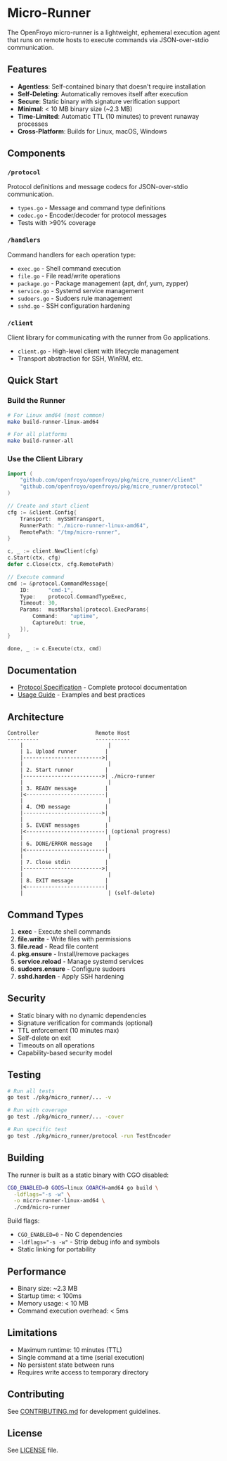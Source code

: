 # Micro-Runner

The OpenFroyo micro-runner is a lightweight, ephemeral execution agent that runs on remote hosts to execute commands via JSON-over-stdio communication.

## Features

- **Agentless**: Self-contained binary that doesn't require installation
- **Self-Deleting**: Automatically removes itself after execution
- **Secure**: Static binary with signature verification support
- **Minimal**: < 10 MB binary size (~2.3 MB)
- **Time-Limited**: Automatic TTL (10 minutes) to prevent runaway processes
- **Cross-Platform**: Builds for Linux, macOS, Windows

## Components

### `/protocol`
Protocol definitions and message codecs for JSON-over-stdio communication.

- `types.go` - Message and command type definitions
- `codec.go` - Encoder/decoder for protocol messages
- Tests with >90% coverage

### `/handlers`
Command handlers for each operation type:

- `exec.go` - Shell command execution
- `file.go` - File read/write operations
- `package.go` - Package management (apt, dnf, yum, zypper)
- `service.go` - Systemd service management
- `sudoers.go` - Sudoers rule management
- `sshd.go` - SSH configuration hardening

### `/client`
Client library for communicating with the runner from Go applications.

- `client.go` - High-level client with lifecycle management
- Transport abstraction for SSH, WinRM, etc.

## Quick Start

### Build the Runner

```bash
# For Linux amd64 (most common)
make build-runner-linux-amd64

# For all platforms
make build-runner-all
```

### Use the Client Library

```go
import (
    "github.com/openfroyo/openfroyo/pkg/micro_runner/client"
    "github.com/openfroyo/openfroyo/pkg/micro_runner/protocol"
)

// Create and start client
cfg := &client.Config{
    Transport:  mySSHTransport,
    RunnerPath: "./micro-runner-linux-amd64",
    RemotePath: "/tmp/micro-runner",
}

c, _ := client.NewClient(cfg)
c.Start(ctx, cfg)
defer c.Close(ctx, cfg.RemotePath)

// Execute command
cmd := &protocol.CommandMessage{
    ID:      "cmd-1",
    Type:    protocol.CommandTypeExec,
    Timeout: 30,
    Params:  mustMarshal(protocol.ExecParams{
        Command:    "uptime",
        CaptureOut: true,
    }),
}

done, _ := c.Execute(ctx, cmd)
```

## Documentation

- [Protocol Specification](../../docs/micro-runner-protocol.md) - Complete protocol documentation
- [Usage Guide](../../docs/micro-runner-usage.md) - Examples and best practices

## Architecture

```
Controller                  Remote Host
----------                  -----------
    |                           |
    | 1. Upload runner         |
    |------------------------->|
    |                           |
    | 2. Start runner          |
    |------------------------->| ./micro-runner
    |                           |
    | 3. READY message         |
    |<-------------------------|
    |                           |
    | 4. CMD message           |
    |------------------------->|
    |                           |
    | 5. EVENT messages        |
    |<-------------------------| (optional progress)
    |                           |
    | 6. DONE/ERROR message    |
    |<-------------------------|
    |                           |
    | 7. Close stdin           |
    |------------------------->|
    |                           |
    | 8. EXIT message          |
    |<-------------------------|
    |                           | (self-delete)
```

## Command Types

1. **exec** - Execute shell commands
2. **file.write** - Write files with permissions
3. **file.read** - Read file content
4. **pkg.ensure** - Install/remove packages
5. **service.reload** - Manage systemd services
6. **sudoers.ensure** - Configure sudoers
7. **sshd.harden** - Apply SSH hardening

## Security

- Static binary with no dynamic dependencies
- Signature verification for commands (optional)
- TTL enforcement (10 minutes max)
- Self-delete on exit
- Timeouts on all operations
- Capability-based security model

## Testing

```bash
# Run all tests
go test ./pkg/micro_runner/... -v

# Run with coverage
go test ./pkg/micro_runner/... -cover

# Run specific test
go test ./pkg/micro_runner/protocol -run TestEncoder
```

## Building

The runner is built as a static binary with CGO disabled:

```bash
CGO_ENABLED=0 GOOS=linux GOARCH=amd64 go build \
  -ldflags="-s -w" \
  -o micro-runner-linux-amd64 \
  ./cmd/micro-runner
```

Build flags:
- `CGO_ENABLED=0` - No C dependencies
- `-ldflags="-s -w"` - Strip debug info and symbols
- Static linking for portability

## Performance

- Binary size: ~2.3 MB
- Startup time: < 100ms
- Memory usage: < 10 MB
- Command execution overhead: < 5ms

## Limitations

- Maximum runtime: 10 minutes (TTL)
- Single command at a time (serial execution)
- No persistent state between runs
- Requires write access to temporary directory

## Contributing

See [CONTRIBUTING.md](../../CONTRIBUTING.md) for development guidelines.

## License

See [LICENSE](../../LICENSE) file.
